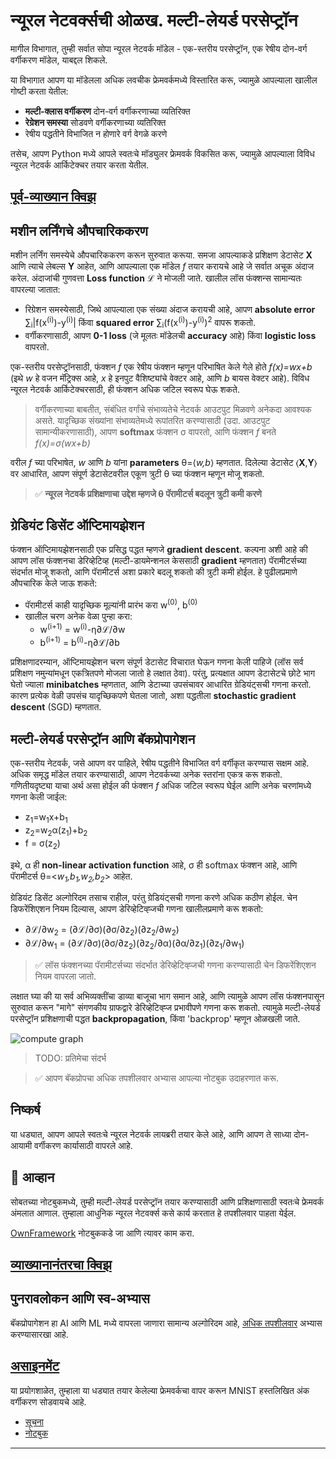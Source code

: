 <!--
CO_OP_TRANSLATOR_METADATA:
{
  "original_hash": "789d6c3fb6fc7948a470b33078a5983a",
  "translation_date": "2025-09-23T07:09:50+00:00",
  "source_file": "lessons/3-NeuralNetworks/04-OwnFramework/README.md",
  "language_code": "mr"
}
-->
# न्यूरल नेटवर्क्सची ओळख. मल्टी-लेयर्ड परसेप्ट्रॉन

मागील विभागात, तुम्ही सर्वात सोपा न्यूरल नेटवर्क मॉडेल - एक-स्तरीय परसेप्ट्रॉन, एक रेषीय दोन-वर्ग वर्गीकरण मॉडेल, याबद्दल शिकले.

या विभागात आपण या मॉडेलला अधिक लवचीक फ्रेमवर्कमध्ये विस्तारित करू, ज्यामुळे आपल्याला खालील गोष्टी करता येतील:

* **मल्टी-क्लास वर्गीकरण** दोन-वर्ग वर्गीकरणाच्या व्यतिरिक्त
* **रेग्रेशन समस्या** सोडवणे वर्गीकरणाच्या व्यतिरिक्त
* रेषीय पद्धतीने विभाजित न होणारे वर्ग वेगळे करणे

तसेच, आपण Python मध्ये आपले स्वतःचे मॉड्युलर फ्रेमवर्क विकसित करू, ज्यामुळे आपल्याला विविध न्यूरल नेटवर्क आर्किटेक्चर तयार करता येतील.

## [पूर्व-व्याख्यान क्विझ](https://ff-quizzes.netlify.app/en/ai/quiz/7)

## मशीन लर्निंगचे औपचारिककरण

मशीन लर्निंग समस्येचे औपचारिककरण करून सुरुवात करूया. समजा आपल्याकडे प्रशिक्षण डेटासेट **X** आणि त्याचे लेबल्स **Y** आहेत, आणि आपल्याला एक मॉडेल *f* तयार करायचे आहे जे सर्वात अचूक अंदाज करेल. अंदाजांची गुणवत्ता **Loss function** &lagran; ने मोजली जाते. खालील लॉस फंक्शन्स सामान्यतः वापरल्या जातात:

* रिग्रेशन समस्येसाठी, जिथे आपल्याला एक संख्या अंदाज करायची आहे, आपण **absolute error** &sum;<sub>i</sub>|f(x<sup>(i)</sup>)-y<sup>(i)</sup>| किंवा **squared error** &sum;<sub>i</sub>(f(x<sup>(i)</sup>)-y<sup>(i)</sup>)<sup>2</sup> वापरू शकतो.
* वर्गीकरणासाठी, आपण **0-1 loss** (जे मूलतः मॉडेलची **accuracy** आहे) किंवा **logistic loss** वापरतो.

एक-स्तरीय परसेप्ट्रॉनसाठी, फंक्शन *f* एक रेषीय फंक्शन म्हणून परिभाषित केले गेले होते *f(x)=wx+b* (इथे *w* हे वजन मॅट्रिक्स आहे, *x* हे इनपुट वैशिष्ट्यांचे वेक्टर आहे, आणि *b* बायस वेक्टर आहे). विविध न्यूरल नेटवर्क आर्किटेक्चरसाठी, ही फंक्शन अधिक जटिल स्वरूप घेऊ शकते.

> वर्गीकरणाच्या बाबतीत, संबंधित वर्गांचे संभाव्यतेचे नेटवर्क आउटपुट मिळवणे अनेकदा आवश्यक असते. यादृच्छिक संख्यांना संभाव्यतेमध्ये रूपांतरित करण्यासाठी (उदा. आउटपुट सामान्यीकरणासाठी), आपण **softmax** फंक्शन &sigma; वापरतो, आणि फंक्शन *f* बनते *f(x)=&sigma;(wx+b)*

वरील *f* च्या परिभाषेत, *w* आणि *b* यांना **parameters** &theta;=⟨*w,b*⟩ म्हणतात. दिलेल्या डेटासेट ⟨**X**,**Y**⟩ वर आधारित, आपण संपूर्ण डेटासेटवरील एकूण त्रुटी &theta; च्या फंक्शन म्हणून मोजू शकतो.

> ✅ **न्यूरल नेटवर्क प्रशिक्षणाचा उद्देश म्हणजे &theta; पॅरामीटर्स बदलून त्रुटी कमी करणे**

## ग्रेडियंट डिसेंट ऑप्टिमायझेशन

फंक्शन ऑप्टिमायझेशनसाठी एक प्रसिद्ध पद्धत म्हणजे **gradient descent**. कल्पना अशी आहे की आपण लॉस फंक्शनचा डेरिव्हेटिव्ह (मल्टी-डायमेन्शनल केससाठी **gradient** म्हणतात) पॅरामीटर्सच्या संदर्भात मोजू शकतो, आणि पॅरामीटर्स अशा प्रकारे बदलू शकतो की त्रुटी कमी होईल. हे पुढीलप्रमाणे औपचारिक केले जाऊ शकते:

* पॅरामीटर्स काही यादृच्छिक मूल्यांनी प्रारंभ करा w<sup>(0)</sup>, b<sup>(0)</sup>
* खालील चरण अनेक वेळा पुन्हा करा:
    - w<sup>(i+1)</sup> = w<sup>(i)</sup>-&eta;&part;&lagran;/&part;w
    - b<sup>(i+1)</sup> = b<sup>(i)</sup>-&eta;&part;&lagran;/&part;b

प्रशिक्षणादरम्यान, ऑप्टिमायझेशन चरण संपूर्ण डेटासेट विचारात घेऊन गणना केली पाहिजे (लॉस सर्व प्रशिक्षण नमुन्यांमधून एकत्रितपणे मोजला जातो हे लक्षात ठेवा). परंतु, प्रत्यक्षात आपण डेटासेटचे छोटे भाग घेतो ज्याला **minibatches** म्हणतात, आणि डेटाच्या उपसंचावर आधारित ग्रेडियंट्सची गणना करतो. कारण प्रत्येक वेळी उपसंच यादृच्छिकपणे घेतला जातो, अशा पद्धतीला **stochastic gradient descent** (SGD) म्हणतात.

## मल्टी-लेयर्ड परसेप्ट्रॉन आणि बॅकप्रोपागेशन

एक-स्तरीय नेटवर्क, जसे आपण वर पाहिले, रेषीय पद्धतीने विभाजित वर्ग वर्गीकृत करण्यास सक्षम आहे. अधिक समृद्ध मॉडेल तयार करण्यासाठी, आपण नेटवर्कच्या अनेक स्तरांना एकत्र करू शकतो. गणितीयदृष्ट्या याचा अर्थ असा होईल की फंक्शन *f* अधिक जटिल स्वरूप घेईल आणि अनेक चरणांमध्ये गणना केली जाईल:
* z<sub>1</sub>=w<sub>1</sub>x+b<sub>1</sub>
* z<sub>2</sub>=w<sub>2</sub>&alpha;(z<sub>1</sub>)+b<sub>2</sub>
* f = &sigma;(z<sub>2</sub>)

इथे, &alpha; ही **non-linear activation function** आहे, &sigma; ही softmax फंक्शन आहे, आणि पॅरामीटर्स &theta;=<*w<sub>1</sub>,b<sub>1</sub>,w<sub>2</sub>,b<sub>2</sub>*> आहेत.

ग्रेडियंट डिसेंट अल्गोरिदम तसाच राहील, परंतु ग्रेडियंट्सची गणना करणे अधिक कठीण होईल. चेन डिफरेंशिएशन नियम दिल्यास, आपण डेरिव्हेटिव्ह्जची गणना खालीलप्रमाणे करू शकतो:

* &part;&lagran;/&part;w<sub>2</sub> = (&part;&lagran;/&part;&sigma;)(&part;&sigma;/&part;z<sub>2</sub>)(&part;z<sub>2</sub>/&part;w<sub>2</sub>)
* &part;&lagran;/&part;w<sub>1</sub> = (&part;&lagran;/&part;&sigma;)(&part;&sigma;/&part;z<sub>2</sub>)(&part;z<sub>2</sub>/&part;&alpha;)(&part;&alpha;/&part;z<sub>1</sub>)(&part;z<sub>1</sub>/&part;w<sub>1</sub>)

> ✅ लॉस फंक्शनच्या पॅरामीटर्सच्या संदर्भात डेरिव्हेटिव्ह्जची गणना करण्यासाठी चेन डिफरेंशिएशन नियम वापरला जातो.

लक्षात घ्या की या सर्व अभिव्यक्तींचा डाव्या बाजूचा भाग समान आहे, आणि त्यामुळे आपण लॉस फंक्शनपासून सुरुवात करून "मागे" संगणकीय ग्राफद्वारे डेरिव्हेटिव्ह्ज प्रभावीपणे गणना करू शकतो. त्यामुळे मल्टी-लेयर्ड परसेप्ट्रॉन प्रशिक्षणाची पद्धत **backpropagation**, किंवा 'backprop' म्हणून ओळखली जाते.

<img alt="compute graph" src="images/ComputeGraphGrad.png"/>

> TODO: प्रतिमेचा संदर्भ

> ✅ आपण बॅकप्रोपचा अधिक तपशीलवार अभ्यास आपल्या नोटबुक उदाहरणात करू.

## निष्कर्ष

या धड्यात, आपण आपले स्वतःचे न्यूरल नेटवर्क लायब्ररी तयार केले आहे, आणि आपण ते साध्या दोन-आयामी वर्गीकरण कार्यासाठी वापरले आहे.

## 🚀 आव्हान

सोबतच्या नोटबुकमध्ये, तुम्ही मल्टी-लेयर्ड परसेप्ट्रॉन तयार करण्यासाठी आणि प्रशिक्षणासाठी स्वतःचे फ्रेमवर्क अंमलात आणाल. तुम्हाला आधुनिक न्यूरल नेटवर्क्स कसे कार्य करतात हे तपशीलवार पाहता येईल.

[OwnFramework](OwnFramework.ipynb) नोटबुककडे जा आणि त्यावर काम करा.

## [व्याख्यानानंतरचा क्विझ](https://ff-quizzes.netlify.app/en/ai/quiz/8)

## पुनरावलोकन आणि स्व-अभ्यास

बॅकप्रोपागेशन हा AI आणि ML मध्ये वापरला जाणारा सामान्य अल्गोरिदम आहे, [अधिक तपशीलवार](https://wikipedia.org/wiki/Backpropagation) अभ्यास करण्यासारखा आहे.

## [असाइनमेंट](lab/README.md)

या प्रयोगशाळेत, तुम्हाला या धड्यात तयार केलेल्या फ्रेमवर्कचा वापर करून MNIST हस्तलिखित अंक वर्गीकरण सोडवायचे आहे.

* [सूचना](lab/README.md)
* [नोटबुक](lab/MyFW_MNIST.ipynb)

---

